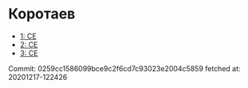 # Коротаев
- [1: CE](1.md)
- [2: CE](2.md)
- [3: CE](3.md)

Commit: 0259cc1586099bce9c2f6cd7c93023e2004c5859
 fetched at: 20201217-122426
